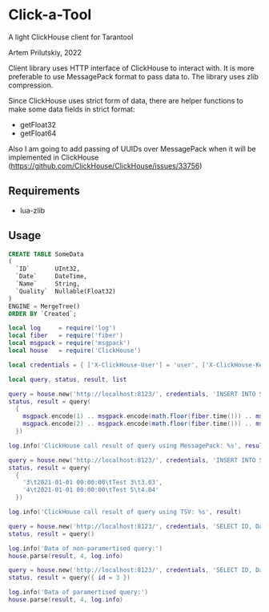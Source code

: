 # Click-a-Tool
A light ClickHouse client for Tarantool

Artem Prilutskiy, 2022

Client library uses HTTP interface of ClickHouse to interact with. It is more preferable to use MessagePack format to pass data to. The library uses zlib compression.

Since ClickHouse uses strict form of data, there are helper functions to make some data fields in strict format:
* getFloat32
* getFloat64

Also I am going to add passing of UUIDs over MessagePack when it will be implemented in ClickHouse (https://github.com/ClickHouse/ClickHouse/issues/33756)


## Requirements

* lua-zlib

## Usage

```SQL
CREATE TABLE SomeData
(
  `ID`       UInt32,
  `Date`     DateTime,
  `Name`     String,
  `Quality`  Nullable(Float32)
)
ENGINE = MergeTree()
ORDER BY `Created`;
```

```Lua
local log     = require('log')
local fiber   = require('fiber')
local msgpack = require('msgpack')
local house   = require('ClickHouse')

local credentials = { ['X-ClickHouse-User'] = 'user', ['X-ClickHouse-Key'] = 'password', ['X-ClickHouse-Database'] = 'database' }

local query, status, result, list

query = house.new('http://localhost:8123/', credentials, 'INSERT INTO SomeData (ID, Date, Name, Quality) FORMAT MsgPack')
status, result = query(
  {
    msgpack.encode(1) .. msgpack.encode(math.floor(fiber.time())) .. msgpack.encode('Test 1') .. house.getFloat32(1.01),
    msgpack.encode(2) .. msgpack.encode(math.floor(fiber.time())) .. msgpack.encode('Test 2') .. house.getFloat32(2.02)
  })

log.info('ClickHouse call result of query using MessagePack: %s', result)

query = house.new('http://localhost:8123/', credentials, 'INSERT INTO SomeData (ID, Date, Name, Quality) FORMAT TabSeparated', '\n')
status, result = query(
  {
    '3\t2021-01-01 00:00:00\tTest 3\t3.03',
    '4\t2021-01-01 00:00:00\tTest 5\t4.04'
  })

log.info('ClickHouse call result of query using TSV: %s', result)

query = house.new('http://localhost:8123/', credentials, 'SELECT ID, Date, Name, Quality FORMAT MsgPack')
status, result = query()

log.info('Data of non-paramertised query:')
house.parse(result, 4, log.info)

query = house.new('http://localhost:8123/', credentials, 'SELECT ID, Date, Name, Quality WHERE ID > {id:UInt32} FORMAT MsgPack')
status, result = query({ id = 3 })

log.info('Data of paramertised query:')
house.parse(result, 4, log.info)

```
